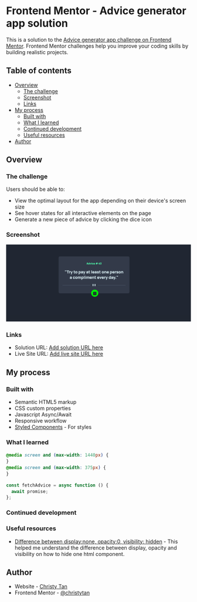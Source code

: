 # Frontend Mentor - Advice generator app solution

This is a solution to the [Advice generator app challenge on Frontend Mentor](https://www.frontendmentor.io/challenges/advice-generator-app-QdUG-13db). Frontend Mentor challenges help you improve your coding skills by building realistic projects.

## Table of contents

- [Overview](#overview)
  - [The challenge](#the-challenge)
  - [Screenshot](#screenshot)
  - [Links](#links)
- [My process](#my-process)
  - [Built with](#built-with)
  - [What I learned](#what-i-learned)
  - [Continued development](#continued-development)
  - [Useful resources](#useful-resources)
- [Author](#author)

## Overview

### The challenge

Users should be able to:

- View the optimal layout for the app depending on their device's screen size
- See hover states for all interactive elements on the page
- Generate a new piece of advice by clicking the dice icon

### Screenshot

![](./screenshot.jpg)

### Links

- Solution URL: [Add solution URL here](https://github.com/christytan/advice-generator)
- Live Site URL: [Add live site URL here](https://ct-advice-generator.netlify.app/)

## My process

### Built with

- Semantic HTML5 markup
- CSS custom properties
- Javascript Async/Await
- Responsive workflow
- [Styled Components](https://styled-components.com/) - For styles

### What I learned

```css
@media screen and (max-width: 1440px) {
}
@media screen and (max-width: 375px) {
}
```

```js
const fetchAdvice = async function () {
  await promise;
};
```

### Continued development

### Useful resources

- [Difference between display:none, opacity:0, visibility: hidden](https://stackoverflow.com/questions/14731049/visibilityhidden-vs-displaynone-vs-opacity0) - This helped me understand the difference between display, opacity and visibility on how to hide one html component.

## Author

- Website - [Christy Tan](https://christychentan.netlify.app/)
- Frontend Mentor - [@christytan](https://www.frontendmentor.io/profile/christytan)
